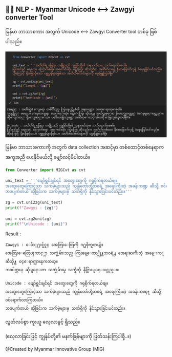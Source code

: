 ## 👨‍💻 NLP - Myanmar Unicode <--> Zawgyi converter Tool

မြန်မာ ဘာသာစကား အတွက် Unicode <--> Zawgyi Converter tool တစ်ခု ဖြစ်ပါသည်။

![Result](https://github.com/Ko-Yin-Maung/NLP-Myanmar-UniZawgyi-Converter/blob/main/Result.png)

မြန်မာ ဘာသားစကားကို အတွက် data collection အဆင့်မှာ တစ်ထောင့်တစ်နေရာက အကူအညီ ပေးနိုင်မယ်လို့ မျှော်လင့်မိပါတယ်။


```python
from Converter import MIGCvt as cvt

uni_text = '''ပျော်ရွှင်ချင်ရင် အတွေးတွေကို ဂရုစိုက်ရတယ်ဗျ။
အတွေးတွေကြောင့်သာ သက်မဲ့များသည် ကျွန်တော်တို့ဘ၀ရဲ့ အရေးကြီးတဲ့ အခန်းကဏ္ဍ ဆီသို့ ၀င်ရောက်လာကြတယ်။ 
ဘ၀ပျက်တယ် ဆိုခြင်းက သက်မဲ့များမှ သက်ရှိကို နိုင်သွားခြင်းပင်တည်း။'''

zg = cvt.uni2zg(uni_text)
print(f"Zawgyi : {zg}")

uni = cvt.zg2uni(zg)
print(f"\nUnicode : {uni}")
```

Result :
```
Zawgyi : ေပ်ာ္႐ႊင္ခ်င္ရင္ အေတြးေတြကို ဂ႐ုစိုက္ရတယ္ဗ်။
အေတြးေတြေၾကာင့္သာ သက္မဲ့မ်ားသည္ ကြၽန္ေတာ္တို႔ဘ၀ရဲ႕ အေရးႀကီးတဲ့ အခန္းက႑ ဆီသို႔ ၀င္ေရာက္လာၾကတယ္။ 
ဘ၀ပ်က္တယ္ ဆိုျခင္းက သက္မဲ့မ်ားမွ သက္ရွိကို နိုင္သြားျခင္းပင္တည္း။

Unicode : ပျော်ရွှင်ချင်ရင် အတွေးတွေကို ဂရုစိုက်ရတယ်ဗျ။
အတွေးတွေကြောင့်သာ သက်မဲ့များသည် ကျွန်တော်တို့ဘ၀ရဲ့ အရေးကြီးတဲ့ အခန်းကဏ္႑ ဆီသို့ ၀င်ရောက်လာကြတယ်။ 
ဘ၀ပျက်တယ် ဆိုခြင်းက သက်မဲ့များမှ သက်ရှိကို နိုင်သွားခြင်းပင်တည်း။
```

လွတ်လပ်စွာ ကူးယူ လေ့လာခွင့် ရှိသည်။

(လေ့လာခြင်းဖြင့် ကျွန်ုပ်တို့၏ မနက်ဖြန်များကို ဖြတ်သန်းကြပါစို့..။)

@Created by Myanmar Innovative Group (MIG)
